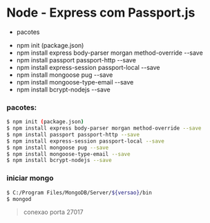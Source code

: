 # Node - Express com Passport.js

* pacotes
- npm init (package.json)
- npm install express body-parser morgan method-override --save
- npm install passport passport-http --save
- npm install express-session passport-local --save
- npm install mongoose pug --save
- npm install mongoose-type-email --save
- npm install bcrypt-nodejs --save

### pacotes:

```sh
$ npm init (package.json)
$ npm install express body-parser morgan method-override --save
$ npm install passport passport-http --save
$ npm install express-session passport-local --save
$ npm install mongoose pug --save
$ npm install mongoose-type-email --save
$ npm install bcrypt-nodejs --save
```

### iniciar mongo

```sh
$ C:/Program Files/MongoDB/Server/${versao}/bin
$ mongod
```
> conexao porta 27017

